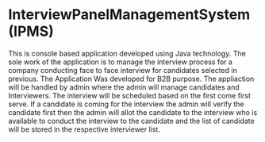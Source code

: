 # InterviewPanelManagementSystem (IPMS)
This is console based application developed using Java technology. The sole work of the application is to manage the interview process for a company conducting face to face interview for candidates selected in previous.
The Application Was developed for B2B purpose. The appliaction will be handled by admin where the admin will manage candidates and Interviewers.
The interview will be scheduled based on the first come first serve. If a candidate is coming for the interview the admin will verify the candidate first then the admin will allot the candidate to the interview who is available to conduct the interview to the candidate and the list of candidate will be stored in the respective interviewer list.

